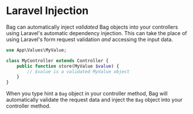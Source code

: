 # Laravel Injection

Bag can automatically inject _validated_ Bag objects into your controllers using Laravel's automatic dependency injection. This can take
the place of using Laravel's form request validation _and_ accessing the input data.

```php
use App\Values\MyValue;

class MyController extends Controller {
    public function store(MyValue $value) {
        // $value is a validated MyValue object
    }
}
```

When you type hint a `Bag` object in your controller method, Bag will automatically validate the request data and inject the `Bag` object into your controller method.

